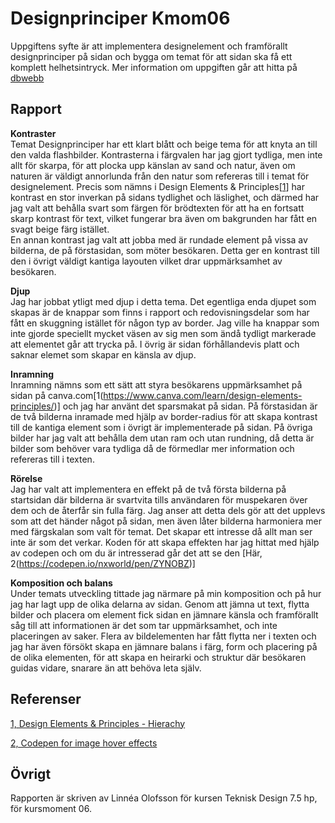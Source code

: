 ---
---
Designprinciper Kmom06
=========================

Uppgiftens syfte är att implementera designelement och framförallt designprinciper på sidan och bygga om temat för att sidan ska få ett komplett helhetsintryck. Mer information om uppgiften går att hitta på [dbwebb](https://dbwebb.se/uppgift/anax-flat-tema-enligt-designprinciper)  

Rapport  
-----------------------  
__Kontraster__   
Temat Designprinciper har ett klart blått och beige tema för att knyta an till den valda flashbilder. Kontrasterna i färgvalen har jag gjort tydliga, men inte allt för skarpa, för att plocka upp känslan av sand och natur, även om naturen är väldigt annorlunda från den natur som refereras till i temat för designelement. Precis som nämns i Design Elements &  Principles[[1](https://www.canva.com/learn/design-elements-principles/)] har kontrast en stor inverkan på sidans tydlighet och läslighet, och därmed har jag valt att behålla svart som färgen för brödtexten för att ha en fortsatt skarp kontrast för text, vilket fungerar bra även om bakgrunden har fått en svagt beige färg istället.  
En annan kontrast jag valt att jobba med är rundade element på vissa av bilderna, de på förstasidan, som möter besökaren. Detta ger en kontrast till den i övrigt väldigt kantiga layouten vilket drar uppmärksamhet av besökaren.  


__Djup__  
Jag har jobbat ytligt med djup i detta tema. Det egentliga enda djupet som skapas är de knappar som finns i rapport och redovisningsdelar som har fått en skuggning istället för någon typ av border. Jag ville ha knappar som inte gjorde speciellt mycket väsen av sig men som ändå tydligt markerade att elementet går att trycka på. I övrig är sidan förhållandevis platt och saknar elemet som skapar en känsla av djup.  

__Inramning__  
Inramning nämns som ett sätt att styra besökarens uppmärksamhet på sidan på canva.com[1(https://www.canva.com/learn/design-elements-principles/)] och jag har använt det sparsmakat på sidan. På förstasidan är de två bilderna inramade med hjälp av border-radius för att skapa kontrast till de kantiga element som i övrigt är implementerade på sidan. På övriga bilder har jag valt att behålla dem utan ram och utan rundning, då detta är bilder som behöver vara tydliga då de förmedlar mer information och refereras till i texten.  

__Rörelse__  
Jag har valt att implementera en effekt på de två första bilderna på startsidan där bilderna är svartvita tills användaren för muspekaren över dem och de återfår sin fulla färg. Jag anser att detta dels gör att det upplevs som att det händer något på sidan, men även låter bilderna harmoniera mer med färgskalan som valt för temat. Det skapar ett intresse då allt man ser inte är som det verkar. Koden för att skapa effekten har jag hittat med hjälp av codepen och om du är intresserad går det att se den [Här, 2(https://codepen.io/nxworld/pen/ZYNOBZ)]  

__Komposition och balans__  
Under temats utveckling tittade jag närmare på min komposition och på hur jag har lagt upp de olika delarna av sidan. Genom att jämna ut text, flytta bilder och placera om element fick sidan en jämnare känsla och framförallt såg till att informationen är det som tar uppmärksamhet, och inte placeringen av saker. Flera av bildelementen har fått flytta ner i texten och jag har även försökt skapa en jämnare balans i färg, form och placering på de olika elementen, för att skapa en heirarki och struktur där besökaren guidas vidare, snarare än att behöva leta själv.   


Referenser
-----------------------
[1, Design Elements & Principles - Hierachy](https://www.canva.com/learn/design-elements-principles/)    

[2, Codepen for image hover effects](https://codepen.io/nxworld/pen/ZYNOBZ)  


Övrigt
-----------------------

Rapporten är skriven av Linnéa Olofsson för kursen Teknisk Design 7.5 hp, för kursmoment 06.
